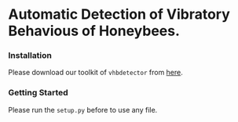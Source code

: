 # Automatic Detection of Vibratory Behavious of Honeybees.


### Installation
Please download our toolkit of ```vhbdetector``` from <a href = "https://github.com/shafa2507/Automatic-detection-of-vibratory-behaviour-of-honey-bees/releases/tag/stable_version">here</a>.

### Getting Started
Please run the ```setup.py``` before to use any file.
